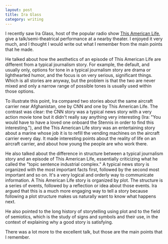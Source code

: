 ```yaml
---
layout: post
title: Ira Glass
category: writing
---
```


I recently saw Ira Glass, host of the popular radio show [This American Life](http://thislife.org), give a talk/semi-theatrical performance at a nearby theater. I enjoyed it very much, and I thought I would write out what I remember from the main points that he made.

He talked about how the aesthetics of an episode of This American Life are different from a typical journalism story. For example, the default, and usually only, options for tone in a typical journalism story are drama or lighthearted humor, and the focus is on very serious, significant things. Which is all stories are anyway, but the problem is that the two are never mixed and only a narrow range of possible tones is usually used within those options.

To illustrate this point, Ira compared two stories about the same aircraft carrier near Afghanistan, one by CNN and one by This American Life. The contrast was clear: the CNN story was a typical news story with a very action movie tone but it didn't really say anything very interesting (Ira: "You would have to have a loved one onboard the Stennis in order to find this interesting."), and the This American Life story was an entertaining story about a marine whose job it is to refill the vending machines on the aircraft carrier every day. It made interesting points about the reality of life on an aircraft carrier, and about how young the people are who work there.

He also talked about the difference in structure between a typical journalism story and an episode of This American Life, essentially criticizing what he called the "topic sentence industrial complex." A typical news story is organized with the most important facts first, followed by the second most important and so on. It's a very logical and orderly way to communicate information. A This American Life story is organized by plot. The structure is a series of events, followed by a reflection or idea about those events. Ira argued that this is a much more engaging way to tell a story because following a plot structure makes us naturally want to know what happens next.

He also pointed to the long history of storytelling using plot and to the field of semiotics, which is the study of signs and symbols and their use, in the context of explaining why a good story is satisfying.

There was a lot more to the excellent talk, but those are the main points that I remember.